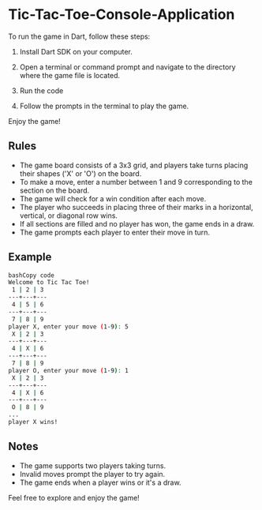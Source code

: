 # Tic-Tac-Toe-Console-Application

To run the game in Dart, follow these steps:

1. Install Dart SDK on your computer.
2. Open a terminal or command prompt and navigate to the directory where the game file is located.
3. Run the code 
    
    
4. Follow the prompts in the terminal to play the game.

Enjoy the game!

## **Rules**

- The game board consists of a 3x3 grid, and players take turns placing their shapes ('X' or 'O') on the board.
- To make a move, enter a number between 1 and 9 corresponding to the section on the board.
- The game will check for a win condition after each move.
- The player who succeeds in placing three of their marks in a horizontal, vertical, or diagonal row wins.
- If all sections are filled and no player has won, the game ends in a draw.
- The game prompts each player to enter their move in turn.

## **Example**

```bash
bashCopy code
Welcome to Tic Tac Toe!
 1 | 2 | 3
---+---+---
 4 | 5 | 6
---+---+---
 7 | 8 | 9
player X, enter your move (1-9): 5
 X | 2 | 3
---+---+---
 4 | X | 6
---+---+---
 7 | 8 | 9
player O, enter your move (1-9): 1
 X | 2 | 3
---+---+---
 4 | X | 6
---+---+---
 O | 8 | 9
...
player X wins!

```

## **Notes**

- The game supports two players taking turns.
- Invalid moves prompt the player to try again.
- The game ends when a player wins or it's a draw.

Feel free to explore and enjoy the game!
